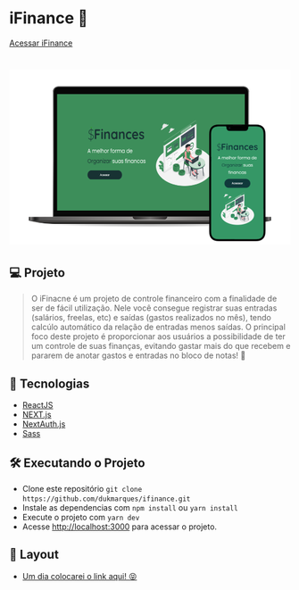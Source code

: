# iFinance 🤑
[Acessar iFinance](https://ifinance-dukmarques.vercel.app/)
<h1 align="center">
    <img alt="iFinance" title="iFinance" src=".github/ifinance-2.png" />
</h1>


## 💻 Projeto

> O iFinacne é um projeto de controle financeiro com a finalidade de ser de fácil utilização. Nele você consegue registrar suas entradas (salários, freelas, etc) e saídas (gastos realizados no mês), tendo calcúlo automático da relação de entradas menos saídas.
> O principal foco deste projeto é proporcionar aos usuários a possibilidade de ter um controle de suas finanças, evitando gastar mais do que recebem e pararem de anotar gastos e entradas no bloco de notas! 👀

## 🚀 Tecnologias
* [ReactJS](https://reactjs.org/)
* [NEXT.js](https://nextjs.org/)
* [NextAuth.js](https://next-auth.js.org/)
* [Sass](https://sass-lang.com/)

## 🛠 Executando o Projeto
* Clone este repositório `git clone https://github.com/dukmarques/ifinance.git`
* Instale as dependencias com `npm install` ou `yarn install`
* Execute o projeto com `yarn dev`
* Acesse [http://localhost:3000](http://localhost:3000) para acessar o projeto.

## 🔖 Layout
* [Um dia colocarei o link aqui! 😝](#)
